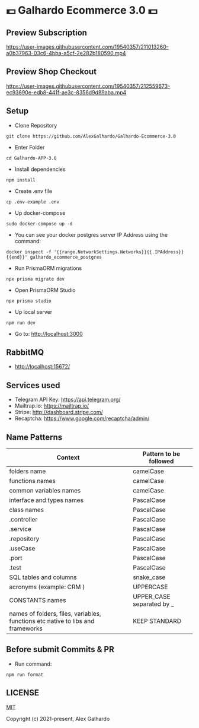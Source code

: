 # 💵 Galhardo Ecommerce 3.0 💵

## Preview Subscription

<https://user-images.githubusercontent.com/19540357/211013260-a0b37963-03c6-4bba-a5cf-2e282b180590.mp4>

## Preview Shop Checkout

<https://user-images.githubusercontent.com/19540357/212559673-ec93690e-edb8-441f-ae3c-8356d9d89aba.mp4>

## Setup

* Clone Repository

<!---->

    git clone https://github.com/AlexGalhardo/Galhardo-Ecommerce-3.0

* Enter Folder

<!---->

    cd Galhardo-APP-3.0

* Install dependencies

<!---->

    npm install

* Create .env file

<!---->

    cp .env-example .env

* Up docker-compose

<!---->

    sudo docker-compose up -d

* You can see your docker postgres server IP Address using the command:

<!---->

    docker inspect -f '{{range.NetworkSettings.Networks}}{{.IPAddress}}{{end}}' galhardo_ecommerce_postgres

* Run PrismaORM migrations

<!---->

    npx prisma migrate dev

* Open PrismaORM Studio

<!---->

    npx prisma studio

* Up local server

<!---->

    npm run dev

* Go to: <http://localhost:3000>

## RabbitMQ

* <http://localhost:15672/>

## Services used

* Telegram API Key: <https://api.telegram.org/>
* Mailtrap.io: <https://mailtrap.io/>
* Stripe: <http://dashboard.stripe.com/>
* Recaptcha: <https://www.google.com/recaptcha/admin/>

## Name Patterns

| Context | Pattern to be followed |
|-----------------|----------------------|
| folders name           | camelCase    |
| functions names |  camelCase |
| common variables names |  camelCase |
| interface and types names |  PascalCase |
| class names |  PascalCase |
| .controller           | PascalCase    |
| .service           | PascalCase    |
| .repository |  PascalCase |
| .useCase         | PascalCase       |
| .port         | PascalCase       |
| .test        | PascalCase       |
| SQL tables and columns |  snake\_case |
| acronyms (example: CRM )         | UPPERCASE       |
| CONSTANTS names |  UPPER\_CASE separated by \_ |
| names of folders, files, variables, functions etc native to libs and frameworks |  KEEP STANDARD |

## Before submit Commits & PR

* Run command:

<!---->

    npm run format

<!---->

## LICENSE

[MIT](http://opensource.org/licenses/MIT)

Copyright (c) 2021-present, Alex Galhardo
